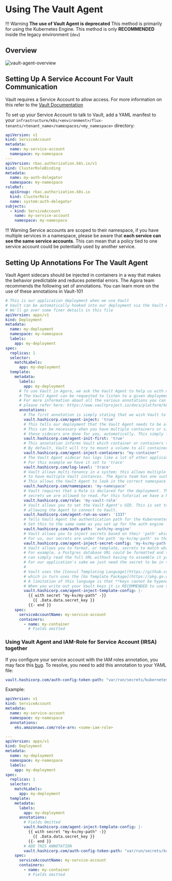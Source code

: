 # Using The Vault Agent

!!! Warning
    **The use of Vault Agent is deprecated**
    This method is primarily for using the Kubernetes Engine.
    This method is only **RECOMMENDED** inside the legacy environment (`dev`)

## Overview

![vault-agent-overview](./assets/vault-agent-overview.jpg)

## Setting Up A Service Account For Vault Communication

Vault requires a Service Account to allow access.
For more information on this refer to the [Vault Documentation](https://developer.hashicorp.com/vault/docs/auth/kubernetes#kubernetes-auth-method)

To set up your Service Account to talk to Vault, add a YAML manifest to your `infrastructure/k8s/<environment>/flux-tenants/<tenant_name>/namespaces/<my_namespace>` directory:

```yaml title="vault-auth.yaml"
apiVersion: v1
kind: ServiceAccount
metadata:
  name: my-service-account
  namespace: my-namespace
---
apiVersion: rbac.authorization.k8s.io/v1
kind: ClusterRoleBinding
metadata:
  name: my-auth-delegator
  namespace: my-namespace
roleRef:
  apiGroup: rbac.authorization.k8s.io
  kind: ClusterRole
  name: system:auth-delegator
subjects:
  - kind: ServiceAccount
    name: my-service-account
    namespace: my-namespace
```

!!! Warning
    Service accounts are scoped to their namespace, if you have multiple services in a namespace, please be aware that **each service can see the same service accounts**.
    This can mean that a policy tied to one service account could be potentially used by another service.

## Setting Up Annotations For The Vault Agent

Vault Agent sidecars should be injected in containers in a way that makes the behavior predictable and reduces potential errors.
The Agora team recommends the following set of annotations.
You can learn more on the use of these annotations in Vault-101

```yaml
# This is our application deployment when we use Vault
# Vault can be automatically hooked into our deployment via the Vault Agent which is in our Agora Clusters
# We'll go over some finer details in this file
apiVersion: apps/v1
kind: Deployment
metadata:
  name: my-deployment
  namespace: my-namespace
  labels:
    app: my-deployment
spec:
  replicas: 1
  selector:
    matchLabels:
      app: my-deployment
  template:
    metadata:
      labels:
        app: my-deployment
      # To use Vault in Agora, we ask the Vault Agent to help us with our deployment
      # The Vault Agent can be requested to listen to a given deployment via annotations
      # For more information about all the various annotations you can provide to the Vault Agent
      # please refer here: https://www.vaultproject.io/docs/platform/k8s/injector/annotations
      annotations:
        # The first annotation is simply stating that we wish Vault to inject secrets into our deployment
        vault.hashicorp.com/agent-inject: 'true'
        # This tells our deployment that the Vault Agent needs to be allowed to start up and do its work first
        # This can be necessary when you have multiple containers or sidecars in your deployment. In Agora
        # these sidecars are done for you, automatically. This simply lets Vault start up first.
        vault.hashicorp.com/agent-init-first: 'true'
        # This annotation informs Vault which container or containers to mount the secret volume to
        # By default, Vault will try to mount a volume to all containers in a pod, but this is NOT recommended
        vault.hashicorp.com/agent-inject-containers: "my-container"
        # The Vault Agent sidecar has logs like a lot of other applications, and we can set the log level here
        # For this example we have it set to 'trace' 
        vault.hashicorp.com/log-level: 'trace'
        # Vault allows multi-tenancy in a system; this allows multiple teams to work in the same Vault without needing
        # to have multiple Vault instances. The Agora team has one such namespace, which is what this annotation is declaring
        # This allows the Vault Agent to look in the correct namespace for resources like secrets
        vault.hashicorp.com/namespace: 'my-namespace'
        # Vault requires that a Role is declared for the deployment. The Role is what allows Vault to determine what
        # secrets we are allowed to read. For this tutorial we have a Role set up for us, so we just need to declare it here.
        vault.hashicorp.com/role: 'my-vault-role'
        # Vault allows you to set the Vault Agent's UID. This is set to '1337' which is a reccomended default for 
        # allowing the Agent to connect to Vault.
        vault.hashicorp.com/agent-run-as-user: '1337'
        # Tells Vault Agent the authentication path for the Kuberenetes auth method
        # Set this to the same name as you set up for the auth engine
        vault.hashicorp.com/auth-path: 'auth/my-engine'
        # Vault allows you to inject secrets based on their 'path' which is the API path that you would like to read.
        # For us, our secrets are under the path 'my-kv/my-path' so that is what we declare here
        vault.hashicorp.com/agent-inject-secret-config: 'my-kv/my-path'
        # Vault allows you to format, or template, secrets to match what your code might expect.
        # For example, a Postgres database URL could be formatted and then set inside your application, where then you
        # can simply read the full URL without having to assemble it yourself.
        # For our application's sake we just need the secret to be in the file by itself.
        #
        # Vault uses the [Consul Templating Language](https://github.com/hashicorp/consul-template/blob/v0.28.1/docs/templating-language.md) 
        # which in turn uses the [Go Template Package](https://pkg.go.dev/text/template) package to figure and template data out. 
        # A limitation of this language is that **keys cannot be hypenated** as it violates the template specification. 
        # When you write out your Vault keys it is RECOMMENDED to use snake_case (in this example 'secret_key')
        vault.hashicorp.com/agent-inject-template-config: |-
          {{ with secret "my-kv/my-path" -}}
            {{ .Data.data.secret_key }}
          {{- end }}
    spec:
      serviceAccountName: my-service-account
      containers:
        - name: my-container
          # Fields omitted
```

### Using Vault Agent and IAM-Role for Service Account (IRSA) together

If you configure your service account with the IAM roles annotation, you may face this [bug](https://github.com/hashicorp/vault-k8s/issues/544).
To resolve, you need to add this annotation to your YAML file:

```yaml
vault.hashicorp.com/auth-config-token-path: "var/run/secrets/kubernetes.io/serviceaccount/token"
```

Example:

```yaml
apiVersion: v1
kind: ServiceAccount
metadata:
  name: my-service-account
  namespace: my-namespace
  annotations:
    eks.amazonaws.com/role-arn: <some-iam-role>

---
apiVersion: apps/v1
kind: Deployment
metadata:
  name: my-deployment
  namespace: my-namespace
  labels:
    app: my-deployment
spec:
  replicas: 1
  selector:
    matchLabels:
      app: my-deployment
  template:
    metadata:
      labels:
        app: my-deployment
      annotations:
        # Fields Omitted
        vault.hashicorp.com/agent-inject-template-config: |-
          {{ with secret "my-kv/my-path" -}}
            {{ .Data.data.secret_key }}
          {{- end }}
        # ADD THIS ANNOTATION
        vault.hashicorp.com/auth-config-token-path: "var/run/secrets/kubernetes.io/serviceaccount/token"
    spec:
      serviceAccountName: my-service-account
      containers:
        - name: my-container
          # Fields omitted
```
